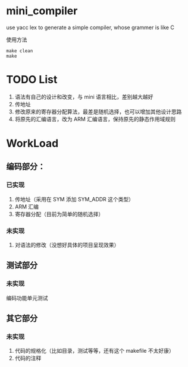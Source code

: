 # mini_compiler

use yacc lex to generate a simple compiler, whose grammer is like C

使用方法

```
make clean
make
```

# TODO List

1. 语法有自己的设计和改变，与 mini 语言相比，差别越大越好
2. 传地址
3. 修改原来的寄存器分配算法，最差是随机选择，也可以增加其他设计思路
4. 将原先的汇编语言，改为 ARM 汇编语言，保持原先的静态作用域规则

# WorkLoad

## 编码部分：

### 已实现

1. 传地址（采用在 SYM 添加 SYM_ADDR 这个类型）
2. ARM 汇编
3. 寄存器分配（目前为简单的随机选择）

### 未实现

1. 对语法的修改（没想好具体的项目呈现效果）

## 测试部分

### 未实现

编码功能单元测试

## 其它部分

### 未实现

1. 代码的规格化（比如目录，测试等等，还有这个 makefile 不太好康）
2. 代码的注释
